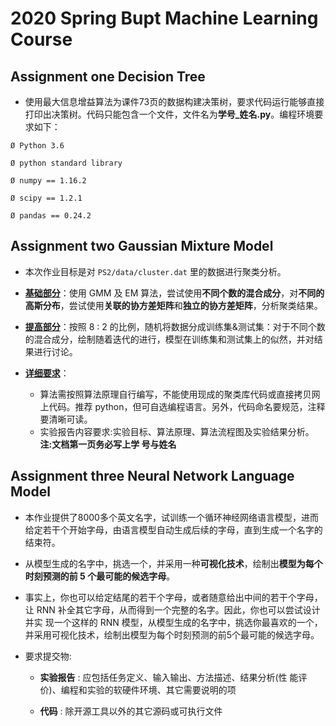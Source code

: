 # 2020 Spring Bupt Machine Learning Course 

## Assignment one Decision Tree

-    使用最大信息增益算法为课件73页的数据构建决策树，要求代码运行能够直接打印出决策树。代码只能包含一个文件，文件名为**学号_姓名.py**。编程环境要求如下：

    Ø Python 3.6

    Ø python standard library

    Ø numpy == 1.16.2

    Ø scipy == 1.2.1

    Ø pandas == 0.24.2

## Assignment two Gaussian Mixture Model

-   本次作业目标是对 `PS2/data/cluster.dat`  里的数据进行聚类分析。

-   **<u>基础部分</u>**：使用 GMM 及 EM 算法，尝试使用**不同个数的混合成分**，对**不同的高斯分布**，尝试使用**关联的协方差矩阵**和**独立的协方差矩阵**，分析聚类结果。
-   **<u>提高部分</u>**：按照 8 : 2 的比例，随机将数据分成训练集&测试集：对于不同个数的混合成分，绘制随着迭代的进行，模型在训练集和测试集上的似然，并对结果进行讨论。
-   **<u>详细要求</u>**：
    -   算法需按照算法原理自行编写，不能使用现成的聚类库代码或直接拷贝网上代码。推荐 python，但可自选编程语言。另外，代码命名要规范，注释要清晰可读。
    -   实验报告内容要求:实验目标、算法原理、算法流程图及实验结果分析。**注:文档第一页务必写上学 号与姓名**

## Assignment three Neural Network Language Model

-   本作业提供了8000多个英文名字，试训练一个循环神经网络语言模型，进而给定若干个开始字母，由语言模型自动生成后续的字母，直到生成一个名字的结束符。
-   从模型生成的名字中，挑选一个，并采用一种**可视化技术**，绘制出**模型为每个时刻预测的前 5 个最可能的候选字母**。

-   事实上，你也可以给定结尾的若干个字母，或者随意给出中间的若干个字母，让 RNN 补全其它字母，从而得到一个完整的名字。因此，你也可以尝试设计并实 现一个这样的 RNN 模型，从模型生成的名字中，挑选你最喜欢的一个，并采用可视化技术，绘制出模型为每个时刻预测的前5个最可能的候选字母。

-   要求提交物:

    -   **实验报告** : 应包括任务定义、输入输出、方法描述、结果分析(性 能评价)、编程和实验的软硬件环境、其它需要说明的项

    -   **代码** : 除开源工具以外的其它源码或可执行文件

